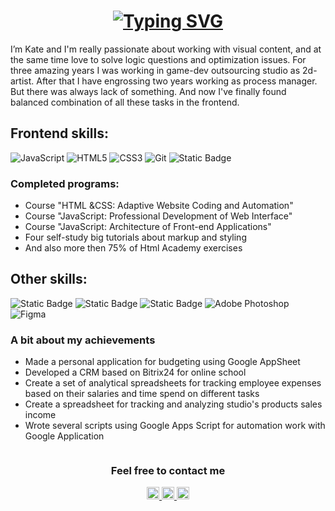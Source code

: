 <h1 align="center">
 <a href="https://git.io/typing-svg">
  <picture>
    <source media="(prefers-color-scheme: dark)"  srcset="https://readme-typing-svg.herokuapp.com?font=Fira+Code&weight=500&size=22&pause=1000&color=FFFFFF&center=true&repeat=false&random=false&width=435&lines=Hello%2C+World!+Let's+meet">
    <source media="(prefers-color-scheme: light)" srcset="https://readme-typing-svg.herokuapp.com?font=Fira+Code&weight=500&size=22&pause=1000&color=000000&center=true&repeat=false&random=false&width=435&lines=Hello%2C+World!+Let's+meet">
    <img src="https://readme-typing-svg.herokuapp.com?font=Fira+Code&weight=500&size=22&pause=1000&color=000000&center=true&repeat=false&random=false&width=435&lines=Hello%2C+World!+Let's+meet" alt="Typing SVG" />
  </picture>
 </a>
</h1>

<p>I’m Kate and I'm really passionate about working with visual content, and at the same time love to solve logic questions and optimization issues. For three amazing years I was working in game-dev outsourcing studio as 2d-artist. After that I have engrossing two years working as process manager. But there was always lack of something. And now I've finally found balanced combination of all these tasks in the frontend. </p>

<h2>Frontend skills:</h2>

![JavaScript](https://img.shields.io/badge/javascript-%23323330.svg?style=for-the-badge&logo=javascript&logoColor=%23F7DF1E) ![HTML5](https://img.shields.io/badge/html5-%23E34F26.svg?style=for-the-badge&logo=html5&logoColor=white) ![CSS3](https://img.shields.io/badge/css3-%231572B6.svg?style=for-the-badge&logo=css3&logoColor=white)  ![Git](https://img.shields.io/badge/git-%23F05033.svg?style=for-the-badge&logo=git&logoColor=white)  ![Static Badge](https://img.shields.io/badge/BEM-%234285F4.svg?style=for-the-badge&logo=bem&logoColor=white)

<h3>Completed programs:</h3>
<ul>
 <li>Course "HTML &CSS: Adaptive Website Coding and Automation"</li>
 <li>Course "JavaScript: Professional Development of Web Interface"</li>
 <li>Course "JavaScript: Architecture of Front-end Applications"</li>
 <li>Four self-study big tutorials about markup and styling</li>
 <li>And also more then 75% of Html Academy exercises</li>
</ul>

<h2>Other skills:</h2>

![Static Badge](https://img.shields.io/badge/googleappsscript-%2325b8eb.svg?style=for-the-badge&logo=googleappsscript&logoColor=white) ![Static Badge](https://img.shields.io/badge/googlesheets-%2334A853.svg?style=for-the-badge&logo=googlesheets&logoColor=white) ![Static Badge](https://img.shields.io/badge/notion-%23000000.svg?style=for-the-badge&logo=notion&logoColor=white) ![Adobe Photoshop](https://img.shields.io/badge/adobe%20photoshop-%2331A8FF.svg?style=for-the-badge&logo=adobe%20photoshop&logoColor=white) ![Figma](https://img.shields.io/badge/figma-%23F24E1E.svg?style=for-the-badge&logo=figma&logoColor=white)

<h3>A bit about my achievements</h3>
<ul>
 <li>Made a personal application for budgeting using Google AppSheet</li>
 <li>Developed a CRM based on Bitrix24 for online school</li>
 <li>Create a set of analytical spreadsheets for tracking employee expenses based on their salaries and time spend on different tasks</li>
 <li>Create a spreadsheet for tracking and analyzing studio's products sales income</li>
 <li>Wrote several scripts using Google Apps Script for automation work with Google Application</li>
</ul>

<span>
 <picture>
   <source media="(prefers-color-scheme: dark)" srcset="https://www.codewars.com/users/urchifox/badges/small?theme=dark">
   <source media="(prefers-color-scheme: light)" srcset="https://www.codewars.com/users/urchifox/badges/small?theme=light">
   <img alt="" src="https://www.codewars.com/users/urchifox/badges/small?theme=light">
 </picture>
</span>

<h3 align="center">Feel free to contact me</h3>
<div align="center">
 <a href="https://t.me/urchifox" target="_blank">
  <picture>
   <source media="(prefers-color-scheme: dark)" srcset="https://github.com/urchifox/urchifox/assets/126313096/4c643966-ccc7-443a-8286-2e2c3a8d4270">
   <source media="(prefers-color-scheme: light)" srcset="https://github.com/urchifox/urchifox/assets/126313096/a58aa139-9bf7-42a4-a2fa-9eac9a33ae6c">
   <img  height="20" alt="Telegram" src="https://github.com/urchifox/urchifox/assets/126313096/a58aa139-9bf7-42a4-a2fa-9eac9a33ae6c">
  </picture>
 </a>

 <a href="https://wa.me/79601143943" target="_blank">
  <picture>
   <source media="(prefers-color-scheme: dark)" srcset="https://github.com/urchifox/urchifox/assets/126313096/6b92133a-891c-4675-9b82-4e76290a6c26">
   <source media="(prefers-color-scheme: light)" srcset="https://github.com/urchifox/urchifox/assets/126313096/00467b52-2848-4df8-bdd5-9c0af8b508d9">
   <img  height="20" alt="whatsApp" src="https://github.com/urchifox/urchifox/assets/126313096/00467b52-2848-4df8-bdd5-9c0af8b508d9">
  </picture>
 </a>

 <a href="mailto:urchifox@gmail.com" target="_blank">
  <picture>
   <source media="(prefers-color-scheme: dark)" srcset="https://github.com/urchifox/urchifox/assets/126313096/2d6c078c-b8fb-45c5-a7ad-41ce78f9a2c3">
   <source media="(prefers-color-scheme: light)" srcset="https://github.com/urchifox/urchifox/assets/126313096/1dccfc2c-449d-4e11-aee3-a2cf5247147b">
   <img  height="20" alt="Gmail" src="https://github.com/urchifox/urchifox/assets/126313096/1dccfc2c-449d-4e11-aee3-a2cf5247147b">
  </picture>
 </a>
</div>

